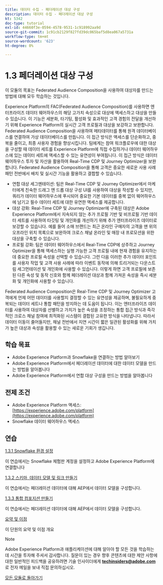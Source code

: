 ```yaml
---
title: 데이터 수집 - 페더레이션 대상 구성
description: 데이터 수집 - 페더레이션 대상 구성
kt: 5342
doc-type: tutorial
exl-id: 44660f3e-0594-4578-9531-1c918992aa9d
source-git-commit: 1c91cb2129f827fd39dc065baf5d8ea067a5731a
workflow-type: tm+mt
source-wordcount: '623'
ht-degree: 0%

---
```


# 1.3 페더레이션 대상 구성

이 모듈의 목표는 Federated Audience Composition을 사용하여 대상자를 만드는 방법에 대해 모두 학습하는 것입니다.

Experience Platform의 FAC(Federated Audience Composition)를 사용하면 엔터프라이즈 데이터 웨어하우스의 해당 고가치 속성으로 대상에 액세스하고 대상을 만들 수 있습니다. 이 기능은 세분화, 타기팅, 활성화 및 효과적인 고객 경험의 전달을 개선하기 위해 Experience Platform의 실시간 고객 프로필과 대상을 보강하고 보완합니다. Federated Audience Composition을 사용하여 메타데이터를 통해 원격 데이터베이스를 연결하여 가상 데이터베이스를 만듭니다. 이 접근 방식은 액세스를 단순화하고, 중복을 줄이고, 최종 사용자 경험을 향상시킵니다. 팀에게는 참여 워크플로우에 대한 대상을 구성할 때 데이터 세트를 Experience Platform에 직접 수집하거나 데이터 웨어하우스에 있는 데이터 세트에 액세스할 수 있는 유연성이 부여됩니다. 이 접근 방식은 데이터 웨어하우스 투자 및 자산을 활용하여 Real-Time CDP 및 Journey Optimizer을 보완합니다. Federated Audience Composition을 통해 고객은 중요한 새로운 사용 사례 패턴 전반에서 배치 및 실시간 기능을 활용하고 결합할 수 있습니다.

- 연합 대상 세그멘테이션: 팀은 Real-Time CDP 및 Journey Optimizer에서 마케터에게 친숙한 드래그 앤 드롭 대상 구성 UI를 사용하여 대상을 작성할 수 있지만, 쿼리가 데이터 웨어하우스에 푸시되어 중요한 기본 데이터를 중복 없이 웨어하우스에 남기고 필수 데이터 세트에 대한 유연한 액세스를 제공합니다.
- 대상 강화: Real-Time CDP 및 Journey Optimizer에 구축된 대상은 Adobe Experience Platform에서 지속되지 않는 추가 프로필 기반 및 비프로필 기반 데이터 세트를 사용하여 타깃팅 및 개인화를 개선하기 위해 추가 엔터프라이즈 데이터로 보강할 수 있습니다. 예를 들어 소매 브랜드는 최근 온라인 구매자의 고객을 맨 위의 오프라인 위치 목록으로 보완하여 크로스 채널 온라인 및 매장 내 프로모션을 위한 대상을 구축할 수 있습니다.
- 프로필 강화: 팀은 데이터 웨어하우스에서 Real-Time CDP에 상주하고 Journey Optimizer을 통해 액세스하는 실행 가능한 고객 프로필 내에 현재 경험을 유지하는 데 중요한 프로필 속성을 선택할 수 있습니다. 그런 다음 이러한 추가 데이터 포인트를 사용자 작업 및 고객 사용 사례에 따라 이벤트 동작에 의해 트리거되는 다운스트림 세그먼테이션 및 개인화에 사용할 수 있습니다. 이렇게 하면 고객 프로필에 보존된 다른 속성 및 동작 신호와 함께 페더레이션 대상과 함께 가져온 속성을 즉시 세분화 및 개인화에 사용할 수 있습니다.

Federated Audience Composition은 Real-Time CDP 및 Journey Optimizer 고객에게 언제 어떤 데이터를 사용할지 결정할 수 있는 유연성을 제공하며, 불필요하게 중복되는 데이터 세트나 통합 패턴을 방지하는 데 도움이 됩니다. 이는 엔터프라이즈 데이터를 사용하여 대상자를 선별하고 가치가 높은 속성을 조정하는 통합 접근 방식과 즉각적인 크로스 채널 참여에 최적화된 시스템이 결합된 고유한 방식을 나타냅니다. 따라서 데이터 이동이 줄어들지만, 채널 전반에서 지연 시간이 짧은 일관된 활성화를 위해 가치가 높은 대상과 속성을 활용할 수 있는 새로운 기회가 생깁니다.

## 학습 목표

- Adobe Experience Platform과 Snowflake을 연결하는 방법 알아보기
- Adobe Experience Platform에서 페더레이션 데이터에 대한 데이터 모델을 만드는 방법을 알아봅니다
- Adobe Experience Platform에서 연합 대상 구성을 만드는 방법을 알아봅니다

## 전제 조건

- Adobe Experience Platform 액세스: [https://experience.adobe.com/platform](https://experience.adobe.com/platform)
- Snowflake 데이터 웨어하우스 액세스

## 연습

[1.3.1 Snowflake 환경 설정](./ex1.md)

이 연습에서는 Snowflake 체험판 계정을 설정하고 Adobe Experience Platform에 연결합니다

[1.3.2 스키마, 데이터 모델 및 링크 만들기](./ex2.md)

이 연습에서는 페더레이션 데이터에 대해 AEP에서 데이터 모델을 구성합니다.

[1.3.3 통합 컴포지션 만들기](./ex3.md)

이 연습에서는 페더레이션 데이터에 대해 AEP에서 데이터 모델을 구성합니다.

[요약 및 이점](./summary.md)

이 단원의 요약 및 이점 개요

>[!NOTE]
>
>Adobe Experience Platform과 애플리케이션에 대해 알아야 할 모든 것을 학습하는 데 시간을 투자해 주셔서 감사합니다. 질문이 있는 경우 향후 콘텐츠에 대한 제안 사항에 대한 일반적인 피드백을 공유하려면 기술 인사이더에게 **techinsiders@adobe.com**&#x200B;로 전자 메일을 보내 직접 문의하십시오.

[모든 모듈로 돌아가기](../../../overview.md)
